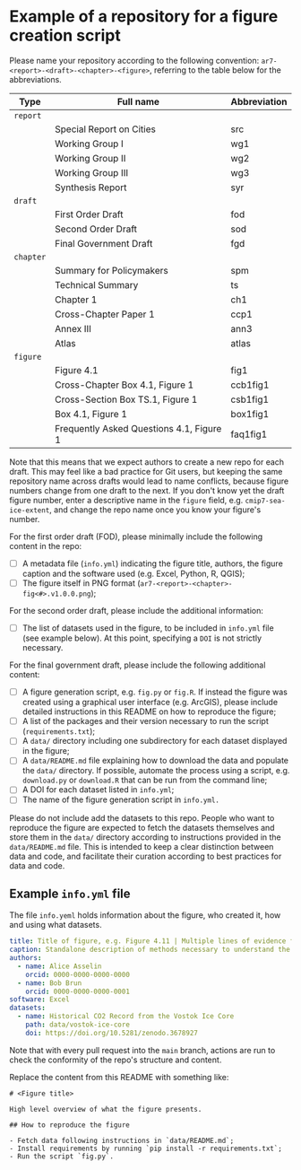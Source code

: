 # Example of a repository for a figure creation script 

Please name your repository according to the following convention:  ``ar7-<report>-<draft>-<chapter>-<figure>``, 
referring to the table below for the abbreviations. 

| Type        | Full name                                | Abbreviation |
|-------------|------------------------------------------|-------------|
| ``report``  |                                          |             |  
|             | Special Report on Cities                 | src         |
|             | Working Group I                          | wg1         |
|             | Working Group II                         | wg2         |
|             | Working Group III                        | wg3         |
|             | Synthesis Report                         | syr         |
| ``draft``   |                                          |             |
|             | First Order Draft                        | fod         |
|             | Second Order Draft                       | sod         |
|             | Final Government Draft                   | fgd         |
| ``chapter`` |                                          |             |
|             | Summary for Policymakers                 | spm         |
|             | Technical Summary                        | ts          |
|             | Chapter 1                                | ch1         |
|             | Cross-Chapter Paper 1                    | ccp1        |
|             | Annex III                                | ann3        |
|             | Atlas                                    | atlas       |
| ``figure``  |                                          |             |
|             | Figure 4.1                               | fig1        |
|             | Cross-Chapter Box 4.1, Figure 1          | ccb1fig1  |
|             | Cross-Section Box TS.1, Figure 1         | csb1fig1  |
|             | Box 4.1, Figure 1                        | box1fig1  |
|             | Frequently Asked Questions 4.1, Figure 1 | faq1fig1  |

Note that this means that we expect authors to create a new repo for each draft. This may feel like a bad practice for 
Git users, but keeping the same repository name across drafts would lead to name conflicts, because figure numbers 
change from one draft to the next. If you don't know yet the draft figure number, enter a descriptive name in the 
``figure`` field, e.g. ``cmip7-sea-ice-extent``, and change the repo name once you know your figure's number. 

For the first order draft (FOD), please minimally include the following content in the repo:

- [ ] A metadata file (`info.yml`) indicating the figure title, authors, the figure caption and the software used (e.g. Excel, Python, R, QGIS);
- [ ] The figure itself in PNG format (`ar7-<report>-<chapter>-fig<#>.v1.0.0.png`);

For the second order draft, please include the additional information: 
- [ ] The list of datasets used in the figure, to be included in `info.yml` file (see example below). At 
  this point, specifying a `DOI` is not strictly necessary.   

For the final government draft, please include the following additional content:
- [ ] A figure generation script, e.g. `fig.py` or `fig.R`. If instead the figure was created using a graphical user 
  interface (e.g. ArcGIS), please include detailed instructions in this README on how to reproduce the figure;  
- [ ] A list of the packages and their version necessary to run the script (`requirements.txt`);
- [ ] A `data/` directory including one subdirectory for each dataset displayed in the figure;
- [ ] A `data/README.md` file explaining how to download the data and populate the `data/` directory. If possible, 
  automate the process using a script, e.g. `download.py` or `download.R` that can be run from the command line;
- [ ] A DOI for each dataset listed in `info.yml`;
- [ ] The name of the figure generation script in `info.yml.`

Please do not include add the datasets to this repo. People who want to reproduce the figure are expected to fetch the 
datasets themselves and store them in the `data/` directory according to instructions provided in the `data/README.md` 
file. This is intended to keep a clear distinction between data and code, and facilitate their curation according to best 
practices for data and code.

## Example `info.yml` file

The file ``info.yeml`` holds information about the figure, who created it, how and using what datasets.

```yaml
title: Title of figure, e.g. Figure 4.11 | Multiple lines of evidence for global surface air temperature (GSAT) changes for the long-term period, 2081–2100, relative to the average over 1995–2014, for all five priority scenarios.
caption: Standalone description of methods necessary to understand the figure.
authors:
  - name: Alice Asselin
    orcid: 0000-0000-0000-0000
  - name: Bob Brun
    orcid: 0000-0000-0000-0001
software: Excel
datasets:
  - name: Historical CO2 Record from the Vostok Ice Core
    path: data/vostok-ice-core
    doi: https://doi.org/10.5281/zenodo.3678927
```

Note that with every pull request into the `main` branch, actions are run to check the conformity of the repo's structure and content. 

Replace the content from this README with something like:

```
# <Figure title>

High level overview of what the figure presents. 

## How to reproduce the figure

- Fetch data following instructions in `data/README.md`;
- Install requirements by running `pip install -r requirements.txt`;
- Run the script `fig.py`.
```
